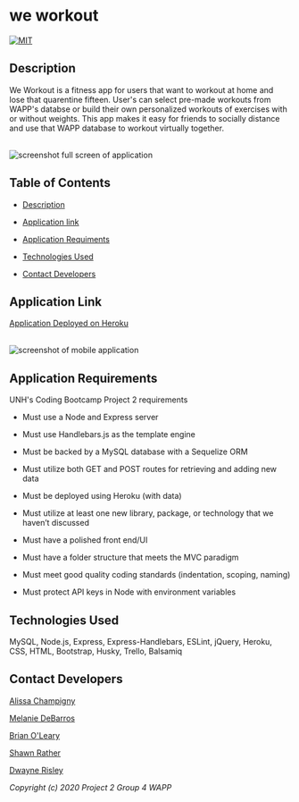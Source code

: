 # we workout

[![MIT](https://img.shields.io/badge/License-MIT-green.svg)](https://opensource.org/licenses/MIT)

## Description

We Workout is a fitness app for users that want to workout at home and lose that quarentine fifteen. User's can select pre-made workouts from WAPP's databse or build their own personalized workouts of exercises with or without weights. This app makes it easy for friends to socially distance and use that WAPP database to workout virtually together.

</br>

<img src="https://raw.githubusercontent.com/RisleyDwayne/we-workout/master/public/assets/images/ScreenshotFullscreen.png" alt="screenshot full screen of application"/>

</br>

## Table of Contents

* [Description](##Description)

* [Application link](##Application-Link)

* [Application Requiments](##Application-Requirements)

* [Technologies Used](##Technologies-Used)

* [Contact Developers](##Contact-Developers)

## Application Link

[Application Deployed on Heroku]()

</br>

<img src="https://raw.githubusercontent.com/RisleyDwayne/we-workout/master/public/assets/images/ScreenshotMobile.png" alt="screenshot of mobile application"/>

</br>

## Application Requirements

UNH's Coding Bootcamp Project 2 requirements

* Must use a Node and Express server

* Must use Handlebars.js as the template engine

* Must be backed by a MySQL database with a Sequelize ORM

* Must utilize both GET and POST routes for retrieving and adding new data

* Must be deployed using Heroku (with data)

* Must utilize at least one new library, package, or technology that we haven’t discussed

* Must have a polished front end/UI

* Must have a folder structure that meets the MVC paradigm

* Must meet good quality coding standards (indentation, scoping, naming)

* Must protect API keys in Node with environment variables

## Technologies Used

MySQL, Node.js, Express, Express-Handlebars, ESLint, jQuery, Heroku, CSS, HTML, Bootstrap, Husky, Trello, Balsamiq

## Contact Developers

[Alissa Champigny](https://github.com/achampigny4)

[Melanie DeBarros](https://github.com/melaniede)

[Brian O'Leary](https://github.com/boleary1)

[Shawn Rather](https://github.com/SAR-SA)

[Dwayne Risley](https://github.com/RisleyDwayne)

*Copyright (c) 2020 Project 2 Group 4 WAPP*